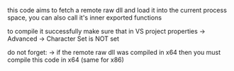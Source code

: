 this code aims to fetch a remote raw dll and load it into the current process space, you can also call it's inner exported functions

to compile it successfully make sure that in VS project properties -> Advanced -> Character Set is NOT set

do not forget:
    -> if the remote raw dll was compiled in x64 then you must compile this code in x64 (same for x86)